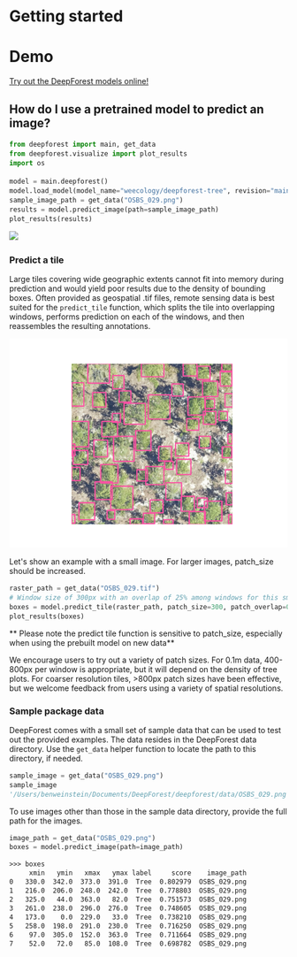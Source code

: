 # Getting started

# Demo

[Try out the DeepForest models online!](https://huggingface.co/spaces/weecology/deepforest-demo)

## How do I use a pretrained model to predict an image?

```python
from deepforest import main, get_data
from deepforest.visualize import plot_results
import os

model = main.deepforest()
model.load_model(model_name="weecology/deepforest-tree", revision="main")
sample_image_path = get_data("OSBS_029.png")
results = model.predict_image(path=sample_image_path)
plot_results(results)
```

<img src="../www/getting_started1.png" height="300px">

### Predict a tile

Large tiles covering wide geographic extents cannot fit into memory during prediction and would yield poor results due to the density of bounding boxes. Often provided as geospatial .tif files, remote sensing data is best suited for the `predict_tile` function, which splits the tile into overlapping windows, performs prediction on each of the windows, and then reassembles the resulting annotations.

![](../../www/getting_started1.png)

Let's show an example with a small image. For larger images, patch_size should be increased.

```python
raster_path = get_data("OSBS_029.tif")
# Window size of 300px with an overlap of 25% among windows for this small tile.
boxes = model.predict_tile(raster_path, patch_size=300, patch_overlap=0.25)
plot_results(boxes)
```

** Please note the predict tile function is sensitive to patch_size, especially when using the prebuilt model on new data**

We encourage users to try out a variety of patch sizes. For 0.1m data, 400-800px per window is appropriate, but it will depend on the density of tree plots. For coarser resolution tiles, >800px patch sizes have been effective, but we welcome feedback from users using a variety of spatial resolutions.

### Sample package data

DeepForest comes with a small set of sample data that can be used to test out the provided examples. The data resides in the DeepForest data directory. Use the `get_data` helper function to locate the path to this directory, if needed.

```python
sample_image = get_data("OSBS_029.png")
sample_image
'/Users/benweinstein/Documents/DeepForest/deepforest/data/OSBS_029.png'
```

To use images other than those in the sample data directory, provide the full path for the images.

```python
image_path = get_data("OSBS_029.png")
boxes = model.predict_image(path=image_path)
```

```
>>> boxes
     xmin   ymin   xmax   ymax label     score    image_path
0   330.0  342.0  373.0  391.0  Tree  0.802979  OSBS_029.png
1   216.0  206.0  248.0  242.0  Tree  0.778803  OSBS_029.png
2   325.0   44.0  363.0   82.0  Tree  0.751573  OSBS_029.png
3   261.0  238.0  296.0  276.0  Tree  0.748605  OSBS_029.png
4   173.0    0.0  229.0   33.0  Tree  0.738210  OSBS_029.png
5   258.0  198.0  291.0  230.0  Tree  0.716250  OSBS_029.png
6    97.0  305.0  152.0  363.0  Tree  0.711664  OSBS_029.png
7    52.0   72.0   85.0  108.0  Tree  0.698782  OSBS_029.png